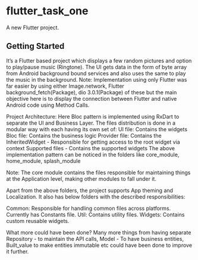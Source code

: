 # flutter_task_one

A new Flutter project.

## Getting Started

It’s a Flutter based project which displays a few random pictures and option to play/pause music (Ringtone).
The UI gets data in the form of byte array from Android background bound services and also uses the same to play the music in the background.
Note: Implementation using only Flutter was far easier by using either Image.network, Flutter background_fetch(Package), dio 3.0.1(Package) of these but the main objective here is to display the connection between Flutter and native Android code using Method Calls.

Project Architecture:
Here Bloc pattern is implemented using RxDart to separate the UI and Business Layer. The files distribution is done in a modular way with each having its own set of:
UI file: Contains the widgets
Bloc file: Contains the business logic
Provider file: Contains the InheritedWidget - Responsible for getting access to the root widget via context
Supported files - Contains the supported widgets
The above implementation pattern can be noticed in the folders like core_module, home_module, splash_module

Note: The core module contains the files responsible for maintaining things at the Application level, making other modules to fall under it.

Apart from the above folders, the project supports App theming and Localization. It also has below folders with the described responsibilities:
 
Common: Responsible for handling common files across platforms. Currently has Constants file.
Util: Contains utility files.
Widgets: Contains custom reusable widgets.

What more could have been done?
Many more things from having separate Repository - to maintain the API calls, Model - To have business entities, Built_value to make entities immutable etc could have been done to improve it further.
